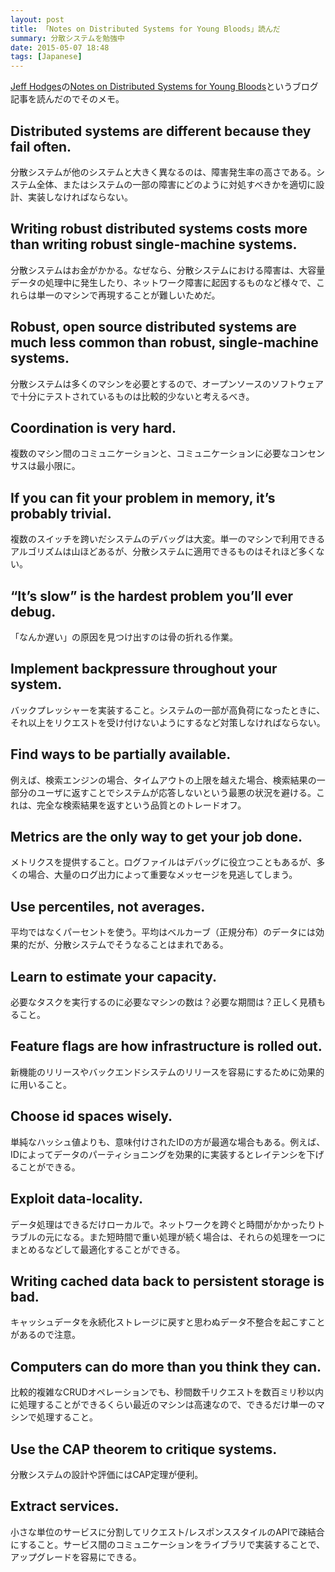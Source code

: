 ```yaml
---
layout: post
title: 「Notes on Distributed Systems for Young Bloods」読んだ
summary: 分散システムを勉強中
date: 2015-05-07 18:48
tags: [Japanese]
---
```


[Jeff Hodges](http://www.somethingsimilar.com/about/)の[Notes on Distributed Systems for Young Bloods](http://www.somethingsimilar.com/2013/01/14/notes-on-distributed-systems-for-young-bloods/)というブログ記事を読んだのでそのメモ。

## Distributed systems are different because they fail often.

分散システムが他のシステムと大きく異なるのは、障害発生率の高さである。システム全体、またはシステムの一部の障害にどのように対処すべきかを適切に設計、実装しなければならない。

## Writing robust distributed systems costs more than writing robust single-machine systems.

分散システムはお金がかかる。なぜなら、分散システムにおける障害は、大容量データの処理中に発生したり、ネットワーク障害に起因するものなど様々で、これらは単一のマシンで再現することが難しいためだ。

## Robust, open source distributed systems are much less common than robust, single-machine systems. 

分散システムは多くのマシンを必要とするので、オープンソースのソフトウェアで十分にテストされているものは比較的少ないと考えるべき。

## Coordination is very hard.

複数のマシン間のコミュニケーションと、コミュニケーションに必要なコンセンサスは最小限に。

## If you can fit your problem in memory, it’s probably trivial.

複数のスイッチを跨いだシステムのデバッグは大変。単一のマシンで利用できるアルゴリズムは山ほどあるが、分散システムに適用できるものはそれほど多くない。

## “It’s slow” is the hardest problem you’ll ever debug.

「なんか遅い」の原因を見つけ出すのは骨の折れる作業。

## Implement backpressure throughout your system.

バックプレッシャーを実装すること。システムの一部が高負荷になったときに、それ以上をリクエストを受け付けないようにするなど対策しなければならない。

## Find ways to be partially available.

例えば、検索エンジンの場合、タイムアウトの上限を越えた場合、検索結果の一部分のユーザに返すことでシステムが応答しないという最悪の状況を避ける。これは、完全な検索結果を返すという品質とのトレードオフ。

## Metrics are the only way to get your job done. 

メトリクスを提供すること。ログファイルはデバッグに役立つこともあるが、多くの場合、大量のログ出力によって重要なメッセージを見逃してしまう。

## Use percentiles, not averages. 

平均ではなくパーセントを使う。平均はベルカーブ（正規分布）のデータには効果的だが、分散システムでそうなることはまれである。

## Learn to estimate your capacity.

必要なタスクを実行するのに必要なマシンの数は？必要な期間は？正しく見積もること。

## Feature flags are how infrastructure is rolled out.

新機能のリリースやバックエンドシステムのリリースを容易にするために効果的に用いること。

## Choose id spaces wisely.

単純なハッシュ値よりも、意味付けされたIDの方が最適な場合もある。例えば、IDによってデータのパーティショニングを効果的に実装するとレイテンシを下げることができる。

## Exploit data-locality.

データ処理はできるだけローカルで。ネットワークを跨ぐと時間がかかったりトラブルの元になる。また短時間で重い処理が続く場合は、それらの処理を一つにまとめるなどして最適化することができる。

## Writing cached data back to persistent storage is bad. 

キャッシュデータを永続化ストレージに戻すと思わぬデータ不整合を起こすことがあるので注意。

## Computers can do more than you think they can.

比較的複雑なCRUDオペレーションでも、秒間数千リクエストを数百ミリ秒以内に処理することができるくらい最近のマシンは高速なので、できるだけ単一のマシンで処理すること。

## Use the CAP theorem to critique systems.

分散システムの設計や評価にはCAP定理が便利。

## Extract services.

小さな単位のサービスに分割してリクエスト/レスポンススタイルのAPIで疎結合にすること。サービス間のコミュニケーションをライブラリで実装することで、アップグレードを容易にできる。

